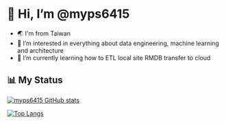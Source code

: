 # 👋 Hi, I’m @myps6415
- 🌏 I'm from Taiwan
- 👀 I’m interested in everything about data engineering, machine learning and architecture
- 🌱 I’m currently learning how to ETL local site RMDB transfer to cloud

## 📊 My Status
[![myps6415 GitHub stats](https://github-readme-stats.vercel.app/api?username=myps6415&count_private=true&show_icons=true&theme=radical)](https://github.com/anuraghazra/github-readme-stats)

[![Top Langs](https://github-readme-stats.vercel.app/api/top-langs/?username=myps6415&show_icons=true&theme=radical)](https://github.com/anuraghazra/github-readme-stats)